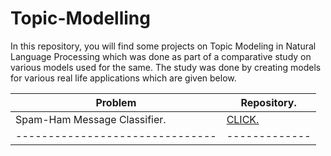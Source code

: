 # Topic-Modelling

In this repository, you will find some projects on Topic Modeling in Natural Language Processing which was done as part of a comparative study on various models used for the same. The study was done by creating models for various real life applications which are given below. 


| Problem                         | Repository.   |
| ------------------------------- | ------------- |
| Spam-Ham Message Classifier.    | [CLICK.](https://github.com/Nikitha-Rajendran/Spam-Ham-Message-Classifier.)       |
| ------------------------------- | ------------- |
